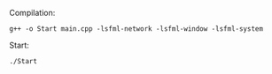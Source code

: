 

Compilation:
```
g++ -o Start main.cpp -lsfml-network -lsfml-window -lsfml-system
```

Start:
```
./Start
```